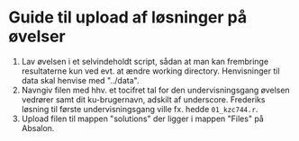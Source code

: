 ﻿# Guide til upload af løsninger på øvelser

1. Lav øvelsen i et selvindeholdt script, sådan at man kan frembringe resultaterne kun ved evt. at ændre working directory. Henvisninger til data skal henvise med "../data".
1. Navngiv filen med hhv. et tocifret tal for den undervisningsgang øvelsen vedrører samt dit ku-brugernavn, adskilt af underscore. Frederiks løsning til første undervisningsgang ville fx. hedde `01_kzc744.r`.
1. Upload filen til mappen "solutions" der ligger i mappen "Files" på Absalon.

